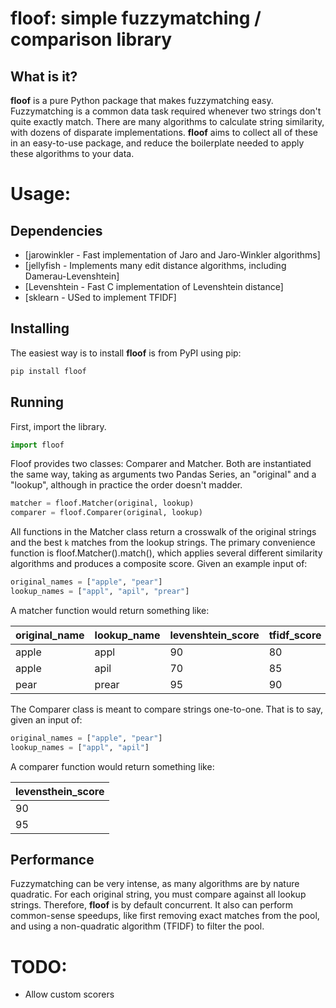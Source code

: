 # floof: simple fuzzymatching / comparison library

## What is it?

**floof** is a pure Python package that makes fuzzymatching easy. Fuzzymatching is a common data task
required whenever two strings don't quite exactly match. There are many algorithms to calculate
string similarity, with dozens of disparate implementations. **floof** aims to collect all of these
in an easy-to-use package, and reduce the boilerplate needed to apply these algorithms to your
data.

# Usage:

## Dependencies

- [jarowinkler - Fast implementation of Jaro and Jaro-Winkler algorithms]
- [jellyfish - Implements many edit distance algorithms, including Damerau-Levenshtein]
- [Levenshtein - Fast C implementation of Levenshtein distance]
- [sklearn - USed to implement TFIDF]

## Installing

The easiest way is to install **floof** is from PyPI using pip:

```sh
pip install floof
```

## Running

First, import the library.

```python
import floof
```

Floof provides two classes: Comparer and Matcher. Both are instantiated the same way, taking as
arguments two Pandas Series, an "original" and a "lookup", although in practice the order doesn't
madder.

```python
matcher = floof.Matcher(original, lookup)
comparer = floof.Comparer(original, lookup)
```

All functions in the Matcher class return a crosswalk of the original strings and the best ``k`` matches
from the lookup strings. The primary convenience function is floof.Matcher().match(), which
applies several different similarity algorithms and produces a composite score. Given an example
input of:

```python
original_names = ["apple", "pear"]
lookup_names = ["appl", "apil", "prear"]
```

A matcher function would return something like:

| original_name 	| lookup_name 	| levenshtein_score 	| tfidf_score 	| final_score 	|
|---------------	|-------------	|-------------------	|-------------	|-------------	|
| apple         	| appl        	| 90                	| 80          	| 85          	|
| apple         	| apil        	| 70                	| 85          	| 77.5        	|
| pear          	| prear       	| 95                	| 90          	| 92.5        	|

The Comparer class is meant to compare strings one-to-one. That is to say, given an input of:

```python
original_names = ["apple", "pear"]
lookup_names = ["appl", "apil"]
```

A comparer function would return something like:

| levensthein_score |
|-------------------|
| 90                |
| 95                |

## Performance

Fuzzymatching can be very intense, as many algorithms are by nature quadratic. For each original string,
you must compare against all lookup strings. Therefore, **floof** is by default concurrent. It also
can perform common-sense speedups, like first removing exact matches from the pool, and using a non-quadratic
algorithm (TFIDF) to filter the pool.

# TODO:

* Allow custom scorers